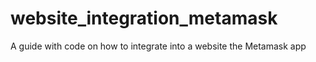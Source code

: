 # website_integration_metamask
A guide with code on how to integrate into a website the Metamask app
